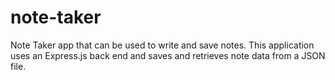 # note-taker
Note Taker app that can be used to write and save notes. This application uses an Express.js back end and saves and retrieves note data from a JSON file.
